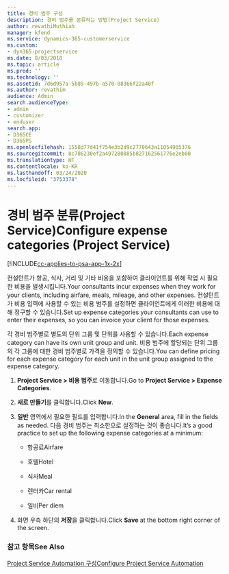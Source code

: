 ```yaml
---
title: 경비 범주 구성
description: 경비 범주를 분류하는 방법(Project Service)
author: revathiMuthiah
manager: kfend
ms.service: dynamics-365-customerservice
ms.custom:
- dyn365-projectservice
ms.date: 8/03/2018
ms.topic: article
ms.prod: ''
ms.technology: ''
ms.assetid: 7d6d957a-5b89-497b-a570-08366f22a40f
ms.author: revathim
audience: Admin
search.audienceType:
- admin
- customizer
- enduser
search.app:
- D365CE
- D365PS
ms.openlocfilehash: 1558d77d41f754e3b2d9c2770643a11054905376
ms.sourcegitcommit: 8c786230ef2a497280885b827162561776e2eb00
ms.translationtype: HT
ms.contentlocale: ko-KR
ms.lasthandoff: 03/24/2020
ms.locfileid: "3753378"
---
```

# <a name="configure-expense-categories-project-service"></a><span data-ttu-id="66790-103">경비 범주 분류(Project Service)</span><span class="sxs-lookup"><span data-stu-id="66790-103">Configure expense categories (Project Service)</span></span>

[!INCLUDE[cc-applies-to-psa-app-1x-2x](../includes/cc-applies-to-psa-app-1x-2x.md)]

<span data-ttu-id="66790-104">컨설턴트가 항공, 식사, 거리 및 기타 비용을 포함하여 클라이언트를 위해 작업 시 필요한 비용을 발생시킵니다.</span><span class="sxs-lookup"><span data-stu-id="66790-104">Your consultants incur expenses when they work for your clients, including airfare, meals, mileage, and other expenses.</span></span> <span data-ttu-id="66790-105">컨설턴트가 비용 입력에 사용할 수 있는 비용 범주를 설정하면 클라이언트에게 이러한 비용에 대해 정구할 수 있습니다.</span><span class="sxs-lookup"><span data-stu-id="66790-105">Set up expense categories your consultants can use to enter their expenses, so you can invoice your client for those expenses.</span></span>  
  
<span data-ttu-id="66790-106">각 경비 범주별로 별도의 단위 그룹 및 단위를 사용할 수 있습니다.</span><span class="sxs-lookup"><span data-stu-id="66790-106">Each expense category can have its own unit group and unit.</span></span> <span data-ttu-id="66790-107">비용 범주에 할당되는 단위 그룹의 각 그룹에 대한 경비 범주별로 가격을 정의할 수 있습니다.</span><span class="sxs-lookup"><span data-stu-id="66790-107">You can define pricing for each expense category for each unit in the unit group assigned to the expense category.</span></span>  
  
1.  <span data-ttu-id="66790-108">**Project Service > 비용 범주**로 이동합니다.</span><span class="sxs-lookup"><span data-stu-id="66790-108">Go to **Project Service > Expense Categories**.</span></span>  
  
2.  <span data-ttu-id="66790-109">**새로 만들기**를 클릭합니다.</span><span class="sxs-lookup"><span data-stu-id="66790-109">Click **New**.</span></span>  
  
3.  <span data-ttu-id="66790-110">**일반** 영역에서 필요한 필드를 입력합니다.</span><span class="sxs-lookup"><span data-stu-id="66790-110">In the **General** area, fill in the fields as needed.</span></span> <span data-ttu-id="66790-111">다음 경비 범주는 최소한으로 설정하는 것이 좋습니다.</span><span class="sxs-lookup"><span data-stu-id="66790-111">It’s a good practice to set up the following expense categories at a minimum:</span></span>  
  
    -   <span data-ttu-id="66790-112">항공료</span><span class="sxs-lookup"><span data-stu-id="66790-112">Airfare</span></span>  
  
    -   <span data-ttu-id="66790-113">호텔</span><span class="sxs-lookup"><span data-stu-id="66790-113">Hotel</span></span>  
  
    -   <span data-ttu-id="66790-114">식사</span><span class="sxs-lookup"><span data-stu-id="66790-114">Meal</span></span>  
  
    -   <span data-ttu-id="66790-115">렌터카</span><span class="sxs-lookup"><span data-stu-id="66790-115">Car rental</span></span>  
  
    -   <span data-ttu-id="66790-116">일비</span><span class="sxs-lookup"><span data-stu-id="66790-116">Per diem</span></span>  
  
4.  <span data-ttu-id="66790-117">화면 우측 하단의 **저장**을 클릭합니다.</span><span class="sxs-lookup"><span data-stu-id="66790-117">Click **Save** at the bottom right corner of the screen.</span></span>  
  
### <a name="see-also"></a><span data-ttu-id="66790-118">참고 항목</span><span class="sxs-lookup"><span data-stu-id="66790-118">See Also</span></span>  
 [<span data-ttu-id="66790-119">Project Service Automation 구성</span><span class="sxs-lookup"><span data-stu-id="66790-119">Configure Project Service Automation</span></span>](../project-service/configure.md)
